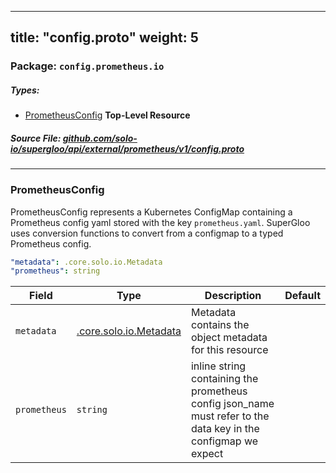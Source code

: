 
---
title: "config.proto"
weight: 5
---

<!-- Code generated by solo-kit. DO NOT EDIT. -->


### Package: `config.prometheus.io` 
##### Types:


- [PrometheusConfig](#PrometheusConfig) **Top-Level Resource**
  



##### Source File: [github.com/solo-io/supergloo/api/external/prometheus/v1/config.proto](https://github.com/solo-io/supergloo/blob/master/api/external/prometheus/v1/config.proto)





---
### <a name="PrometheusConfig">PrometheusConfig</a>

 
PrometheusConfig represents a Kubernetes ConfigMap containing a
Prometheus config yaml stored with the key `prometheus.yaml`.
SuperGloo uses conversion functions to convert from a configmap
to a typed Prometheus config.

```yaml
"metadata": .core.solo.io.Metadata
"prometheus": string

```

| Field | Type | Description | Default |
| ----- | ---- | ----------- |----------- | 
| `metadata` | [.core.solo.io.Metadata](../../../../../../solo-kit/api/v1/metadata.proto.sk#Metadata) | Metadata contains the object metadata for this resource |  |
| `prometheus` | `string` | inline string containing the prometheus config json_name must refer to the data key in the configmap we expect |  |





<!-- Start of HubSpot Embed Code -->
<script type="text/javascript" id="hs-script-loader" async defer src="//js.hs-scripts.com/5130874.js"></script>
<!-- End of HubSpot Embed Code -->
